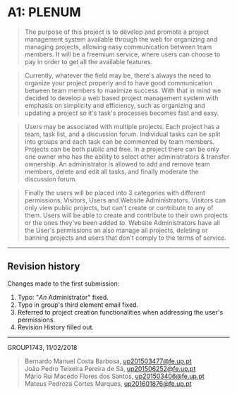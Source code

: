 # A1: PLENUM

> The purpose of this project is to develop and promote a project management system available through the web for organizing and managing projects, allowing easy communication between team members. It will be a freemium service, where users can choose to pay in order to get all the available features.

>Currently, whatever the field may be, there's always the need to organize your project properly and to have good communication between team members to maximize success. With that in mind we decided to develop a web based project management system with emphasis on simplicity and efficiency, such as organizing and updating a project so it's task's processes becomes fast and easy.

> Users may be associated with multiple projects. Each project has a team, task list, and a discussion forum. Individual tasks can be split into groups and each task can be commented by team members. Projects can be both public and free. In a project there can be only one owner who has the ability to select other administrators & transfer ownership.
An administrator is allowed to add and remove team members, delete and edit all tasks, and finally moderate the discussion forum.

> Finally the users will be placed into 3 categories with different permissions, Visitors, Users and Website Administrators. Visitors can only view public projects, but can't create or contribute to any of them. Users will be able to create and contribute to their own projects or the ones they've been added to. Website Administrators have all the User's permissions an also manage all projects, deleting or banning projects and users that don't comply to the terms of service.

***

## Revision history

Changes made to the first submission:

1. Typo: "*An* Administrator" fixed.
2. Typo in group's third element email fixed.
3. Referred to project creation functionalities when addressing the user's permissions.
4. Revision History filled out.

***

GROUP1743, 11/02/2018

> Bernardo Manuel Costa Barbosa, up201503477@fe.up.pt   
> João Pedro Teixeira Pereira de Sá, up201506252@fe.up.pt   
> Mário Rui Macedo Flores dos Santos, up201503406@fe.up.pt  
> Mateus Pedroza Cortes Marques,  up201601876@fe.up.pt   
